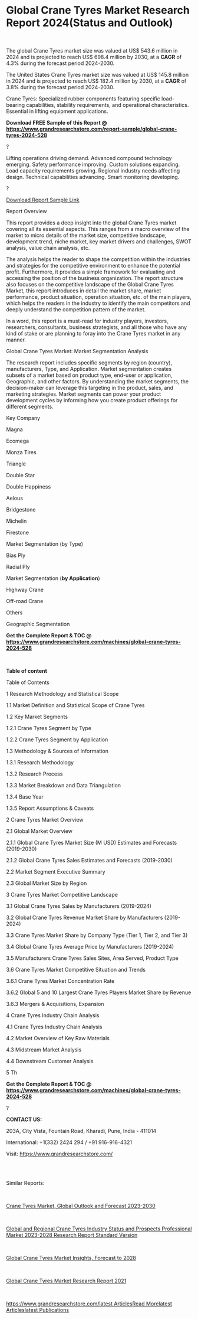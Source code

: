 <h1>Global Crane Tyres Market Research Report 2024(Status and Outlook)</h1><br/><p>The global Crane Tyres market size was valued at US$ 543.6 million in 2024 and is projected to reach US$ 698.4 million by 2030, at a <strong>CAGR</strong> of 4.3% during the forecast period 2024-2030.</p>
 
 
 
 <p>The United States Crane Tyres market size was valued at US$ 145.8 million in 2024 and is projected to reach US$ 182.4 million by 2030, at a <strong>CAGR</strong> of 3.8% during the forecast period 2024-2030.</p>
 
 
 
 <p>Crane Tyres: Specialized rubber components featuring specific load-bearing capabilities, stability requirements, and operational characteristics. Essential in lifting equipment applications.</p>
 
 
 
 <div><b>Download FREE Sample of this Report @ <a href="https://www.grandresearchstore.com/report-sample/global-crane-tyres-2024-528">https://www.grandresearchstore.com/report-sample/global-crane-tyres-2024-528</a></b></div>
 
 
 
 <p>? </p>
 
 
 
 <p>Lifting operations driving demand. Advanced compound technology emerging. Safety performance improving. Custom solutions expanding. Load capacity requirements growing. Regional industry needs affecting design. Technical capabilities advancing. Smart monitoring developing.</p>
 
 
 
 <p>? </p>
 
 
 
 <p><a href="https://www.grandresearchstore.com/mr-admin/report-sample/global-crane-tyres-2024-528">Download Report Sample Link</a></p>
 
 
 
 <p>Report Overview</p>
 
 
 
 <p>This report provides a deep insight into the global Crane Tyres market covering all its essential aspects. This ranges from a macro overview of the market to micro details of the market size, competitive landscape, development trend, niche market, key market drivers and challenges, SWOT analysis, value chain analysis, etc.</p>
 
 
 
 <p>The analysis helps the reader to shape the competition within the industries and strategies for the competitive environment to enhance the potential profit. Furthermore, it provides a simple framework for evaluating and accessing the position of the business organization. The report structure also focuses on the competitive landscape of the Global Crane Tyres Market, this report introduces in detail the market share, market performance, product situation, operation situation, etc. of the main players, which helps the readers in the industry to identify the main competitors and deeply understand the competition pattern of the market.</p>
 
 
 
 <p>In a word, this report is a must-read for industry players, investors, researchers, consultants, business strategists, and all those who have any kind of stake or are planning to foray into the Crane Tyres market in any manner.</p>
 
 
 
 <p>Global Crane Tyres Market: Market Segmentation Analysis</p>
 
 
 
 <p>The research report includes specific segments by region (country), manufacturers, Type, and Application. Market segmentation creates subsets of a market based on product type, end-user or application, Geographic, and other factors. By understanding the market segments, the decision-maker can leverage this targeting in the product, sales, and marketing strategies. Market segments can power your product development cycles by informing how you create product offerings for different segments.</p>
 
 
 
 <p>Key Company</p>
 
 
 
 <p>Magna</p>
 
 
 
 <p>Ecomega</p>
 
 
 
 <p>Monza Tires</p>
 
 
 
 <p>Triangle</p>
 
 
 
 <p>Double Star</p>
 
 
 
 <p>Double Happiness</p>
 
 
 
 <p>Aelous</p>
 
 
 
 <p>Bridgestone</p>
 
 
 
 <p>Michelin</p>
 
 
 
 <p>Firestone</p>
 
 
 
 <p>Market Segmentation (by Type)</p>
 
 
 
 <p>Bias Ply</p>
 
 
 
 <p>Radial Ply</p>
 
 
 
 <p>Market Segmentation (<strong>by Application</strong>)</p>
 
 
 
 <p>Highway Crane</p>
 
 
 
 <p>Off-road Crane</p>
 
 
 
 <p>Others</p>
 
 
 
 <p>Geographic Segmentation</p>
 
 
 
 <div><b>Get the Complete Report & TOC @ <a href="https://www.grandresearchstore.com/machines/global-crane-tyres-2024-528">https://www.grandresearchstore.com/machines/global-crane-tyres-2024-528</a></b></div>
 
 
 
 <p><br />
 
 <b>Table of content</b></p>
 
 
 
 <p>Table of Contents<br />
 
 1 Research Methodology and Statistical Scope<br />
 
 1.1 Market Definition and Statistical Scope of Crane Tyres<br />
 
 1.2 Key Market Segments<br />
 
 1.2.1 Crane Tyres Segment by Type<br />
 
 1.2.2 Crane Tyres Segment by Application<br />
 
 1.3 Methodology & Sources of Information<br />
 
 1.3.1 Research Methodology<br />
 
 1.3.2 Research Process<br />
 
 1.3.3 Market Breakdown and Data Triangulation<br />
 
 1.3.4 Base Year<br />
 
 1.3.5 Report Assumptions & Caveats<br />
 
 2 Crane Tyres Market Overview<br />
 
 2.1 Global Market Overview<br />
 
 2.1.1 Global Crane Tyres Market Size (M USD) Estimates and Forecasts (2019-2030)<br />
 
 2.1.2 Global Crane Tyres Sales Estimates and Forecasts (2019-2030)<br />
 
 2.2 Market Segment Executive Summary<br />
 
 2.3 Global Market Size by Region<br />
 
 3 Crane Tyres Market Competitive Landscape<br />
 
 3.1 Global Crane Tyres Sales by Manufacturers (2019-2024)<br />
 
 3.2 Global Crane Tyres Revenue Market Share by Manufacturers (2019-2024)<br />
 
 3.3 Crane Tyres Market Share by Company Type (Tier 1, Tier 2, and Tier 3)<br />
 
 3.4 Global Crane Tyres Average Price by Manufacturers (2019-2024)<br />
 
 3.5 Manufacturers Crane Tyres Sales Sites, Area Served, Product Type<br />
 
 3.6 Crane Tyres Market Competitive Situation and Trends<br />
 
 3.6.1 Crane Tyres Market Concentration Rate<br />
 
 3.6.2 Global 5 and 10 Largest Crane Tyres Players Market Share by Revenue<br />
 
 3.6.3 Mergers & Acquisitions, Expansion<br />
 
 4 Crane Tyres Industry Chain Analysis<br />
 
 4.1 Crane Tyres Industry Chain Analysis<br />
 
 4.2 Market Overview of Key Raw Materials<br />
 
 4.3 Midstream Market Analysis<br />
 
 4.4 Downstream Customer Analysis<br />
 
 5 Th</p>
 
 
 
 <div><b>Get the Complete Report & TOC @ <a href="https://www.grandresearchstore.com/machines/global-crane-tyres-2024-528">https://www.grandresearchstore.com/machines/global-crane-tyres-2024-528</a></b></div>
 
 
 
 <p>? </p>
 
 
 
 <p><b>CONTACT US:</b><br />
 
 203A, City Vista, Fountain Road, Kharadi, Pune, India - 411014<br />
 
 International: +1(332) 2424 294 / +91 916-916-4321<br />
 
 Visit: <a href="https://www.grandresearchstore.com/">https://www.grandresearchstore.com/</a><br />
 
 <br />
 
 <br />
 
 Similar Reports:<br />
 
 <br />
 
 <a href="https://www.grandresearchstore.com/machines/global-crane-tyres-forecast-2023-2030-502">Crane Tyres Market, Global Outlook and Forecast 2023-2030</a><br />
 
 <br />
 
 <a href="https://www.grandresearchstore.com/machines/global-regional-crane-tyres-2023-2028-483">Global and Regional Crane Tyres Industry Status and Prospects Professional Market 2023-2028 Research Report Standard Version</a><br />
 
 <br />
 
 <a href="https://www.grandresearchstore.com/machines/global-crane-tyres-2028-735">Global Crane Tyres Market Insights, Forecast to 2028</a><br />
 
 <br />
 
 <a href="https://www.grandresearchstore.com/manufacturing-and-construction/global-crane-tyres-2021-12">Global Crane Tyres Market Research Report 2021</a><br />
 
 <br />
 
 <a href="https://gyeongbokgung.com">https://www.grandresearchstore.com/</a><a href="https://hallyeomaritime.com">latest Articles</a><a href="https://jingwansa.com">Read More</a><a href="https://nguoiviet.jp/">latest Articles</a><a href="https://www.intelmarketresearch.com/">latest Publications</a></p>